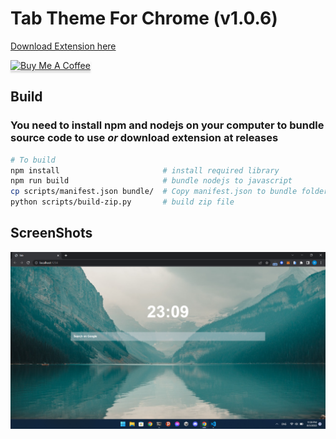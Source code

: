 # Tab Theme For Chrome (v1.0.6)

<a href="https://github.com/happer64bit/CleanTab/releases">Download Extension here</a>

<a href="https://www.buymeacoffee.com/happer64bit" target="_blank"><img src="https://www.buymeacoffee.com/assets/img/custom_images/orange_img.png" alt="Buy Me A Coffee" style="height: 41px !important;width: 174px !important;box-shadow: 0px 3px 2px 0px rgba(190, 190, 190, 0.5) !important;-webkit-box-shadow: 0px 3px 2px 0px rgba(190, 190, 190, 0.5) !important;" ></a>

## Build
### You need to install npm and nodejs on your computer to bundle source code to use *or* download extension at releases
```bash
# To build
npm install                       # install required library
npm run build                     # bundle nodejs to javascript
cp scripts/manifest.json bundle/  # Copy manifest.json to bundle folder
python scripts/build-zip.py       # build zip file
```

## ScreenShots

<img src="screenshots/screenshot.png">
